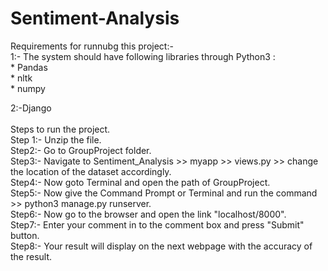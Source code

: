 # Sentiment-Analysis

Requirements for runnubg this project:- <br />
1:- The system should have following libraries  through Python3 :<br />
	* Pandas<br />
	* nltk<br />
	* numpy<br />

2:-Django
<br />
<br />
Steps to run the project.<br />
Step 1:- Unzip the file.<br>
Step2:- Go to GroupProject folder.<br />
Step3:- Navigate to Sentiment_Analysis >> myapp >> views.py >> change the location of the dataset accordingly.<br />
Step4:- Now goto Terminal and open the path of GroupProject.<br />
Step5:- Now give the Command Prompt or Terminal and run the command >>  python3 manage.py runserver.<br />
Step6:- Now go to the browser and open the link "localhost/8000".<br />
Step7:- Enter your comment in to the comment box and press  "Submit"  button.<br />
Step8:- Your result will display on the next webpage with the accuracy of the result.<br />
